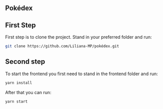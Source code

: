 ## Pokédex
## First Step
First step is to clone the project. Stand in your preferred folder and run:
```bash
git clone https://github.com/Liliana-MP/pokédex.git
```
## Second step
To start the frontend you first need to stand in the frontend folder and run:
```bash
yarn install
```
After that you can run:
```bash
yarn start
```
